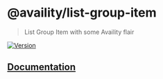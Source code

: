 # @availity/list-group-item

> List Group Item with some Availity flair

[![Version](https://img.shields.io/npm/v/@availity/list-group-item.svg?style=for-the-badge)](https://www.npmjs.com/package/@availity/list-group-item)

## [Documentation](https://availity.github.io/availity-react/components/list-group-item)
